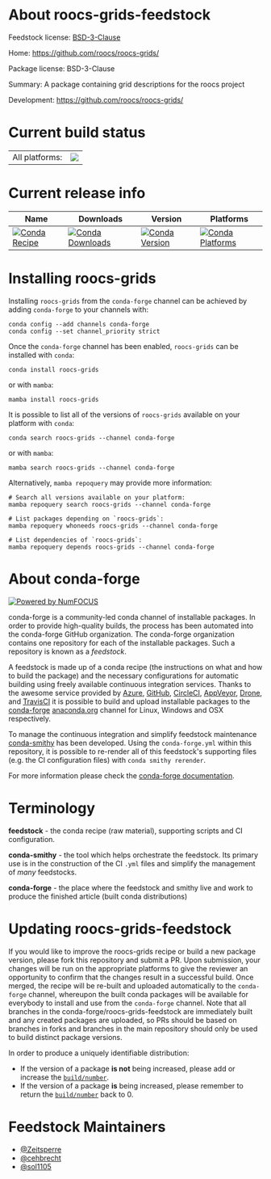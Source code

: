 About roocs-grids-feedstock
===========================

Feedstock license: [BSD-3-Clause](https://github.com/conda-forge/roocs-grids-feedstock/blob/main/LICENSE.txt)

Home: https://github.com/roocs/roocs-grids/

Package license: BSD-3-Clause

Summary: A package containing grid descriptions for the roocs project

Development: https://github.com/roocs/roocs-grids/

Current build status
====================


<table><tr><td>All platforms:</td>
    <td>
      <a href="https://dev.azure.com/conda-forge/feedstock-builds/_build/latest?definitionId=20779&branchName=main">
        <img src="https://dev.azure.com/conda-forge/feedstock-builds/_apis/build/status/roocs-grids-feedstock?branchName=main">
      </a>
    </td>
  </tr>
</table>

Current release info
====================

| Name | Downloads | Version | Platforms |
| --- | --- | --- | --- |
| [![Conda Recipe](https://img.shields.io/badge/recipe-roocs--grids-green.svg)](https://anaconda.org/conda-forge/roocs-grids) | [![Conda Downloads](https://img.shields.io/conda/dn/conda-forge/roocs-grids.svg)](https://anaconda.org/conda-forge/roocs-grids) | [![Conda Version](https://img.shields.io/conda/vn/conda-forge/roocs-grids.svg)](https://anaconda.org/conda-forge/roocs-grids) | [![Conda Platforms](https://img.shields.io/conda/pn/conda-forge/roocs-grids.svg)](https://anaconda.org/conda-forge/roocs-grids) |

Installing roocs-grids
======================

Installing `roocs-grids` from the `conda-forge` channel can be achieved by adding `conda-forge` to your channels with:

```
conda config --add channels conda-forge
conda config --set channel_priority strict
```

Once the `conda-forge` channel has been enabled, `roocs-grids` can be installed with `conda`:

```
conda install roocs-grids
```

or with `mamba`:

```
mamba install roocs-grids
```

It is possible to list all of the versions of `roocs-grids` available on your platform with `conda`:

```
conda search roocs-grids --channel conda-forge
```

or with `mamba`:

```
mamba search roocs-grids --channel conda-forge
```

Alternatively, `mamba repoquery` may provide more information:

```
# Search all versions available on your platform:
mamba repoquery search roocs-grids --channel conda-forge

# List packages depending on `roocs-grids`:
mamba repoquery whoneeds roocs-grids --channel conda-forge

# List dependencies of `roocs-grids`:
mamba repoquery depends roocs-grids --channel conda-forge
```


About conda-forge
=================

[![Powered by
NumFOCUS](https://img.shields.io/badge/powered%20by-NumFOCUS-orange.svg?style=flat&colorA=E1523D&colorB=007D8A)](https://numfocus.org)

conda-forge is a community-led conda channel of installable packages.
In order to provide high-quality builds, the process has been automated into the
conda-forge GitHub organization. The conda-forge organization contains one repository
for each of the installable packages. Such a repository is known as a *feedstock*.

A feedstock is made up of a conda recipe (the instructions on what and how to build
the package) and the necessary configurations for automatic building using freely
available continuous integration services. Thanks to the awesome service provided by
[Azure](https://azure.microsoft.com/en-us/services/devops/), [GitHub](https://github.com/),
[CircleCI](https://circleci.com/), [AppVeyor](https://www.appveyor.com/),
[Drone](https://cloud.drone.io/welcome), and [TravisCI](https://travis-ci.com/)
it is possible to build and upload installable packages to the
[conda-forge](https://anaconda.org/conda-forge) [anaconda.org](https://anaconda.org/)
channel for Linux, Windows and OSX respectively.

To manage the continuous integration and simplify feedstock maintenance
[conda-smithy](https://github.com/conda-forge/conda-smithy) has been developed.
Using the ``conda-forge.yml`` within this repository, it is possible to re-render all of
this feedstock's supporting files (e.g. the CI configuration files) with ``conda smithy rerender``.

For more information please check the [conda-forge documentation](https://conda-forge.org/docs/).

Terminology
===========

**feedstock** - the conda recipe (raw material), supporting scripts and CI configuration.

**conda-smithy** - the tool which helps orchestrate the feedstock.
                   Its primary use is in the construction of the CI ``.yml`` files
                   and simplify the management of *many* feedstocks.

**conda-forge** - the place where the feedstock and smithy live and work to
                  produce the finished article (built conda distributions)


Updating roocs-grids-feedstock
==============================

If you would like to improve the roocs-grids recipe or build a new
package version, please fork this repository and submit a PR. Upon submission,
your changes will be run on the appropriate platforms to give the reviewer an
opportunity to confirm that the changes result in a successful build. Once
merged, the recipe will be re-built and uploaded automatically to the
`conda-forge` channel, whereupon the built conda packages will be available for
everybody to install and use from the `conda-forge` channel.
Note that all branches in the conda-forge/roocs-grids-feedstock are
immediately built and any created packages are uploaded, so PRs should be based
on branches in forks and branches in the main repository should only be used to
build distinct package versions.

In order to produce a uniquely identifiable distribution:
 * If the version of a package **is not** being increased, please add or increase
   the [``build/number``](https://docs.conda.io/projects/conda-build/en/latest/resources/define-metadata.html#build-number-and-string).
 * If the version of a package **is** being increased, please remember to return
   the [``build/number``](https://docs.conda.io/projects/conda-build/en/latest/resources/define-metadata.html#build-number-and-string)
   back to 0.

Feedstock Maintainers
=====================

* [@Zeitsperre](https://github.com/Zeitsperre/)
* [@cehbrecht](https://github.com/cehbrecht/)
* [@sol1105](https://github.com/sol1105/)

